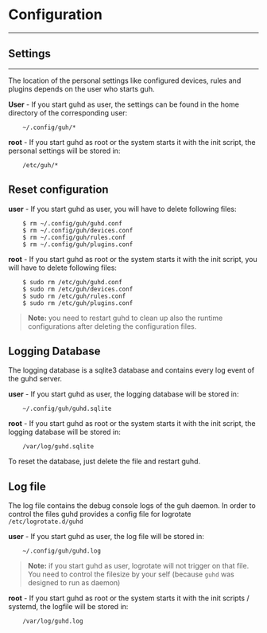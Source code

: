 # Configuration
--------------------------------------------

## Settings
--------------------------------------------

The location of the personal settings like configured devices, rules and plugins depends on the user who starts guh.

**User** - If you start guhd as user, the settings can be found in the home directory of the corresponding user: 

        ~/.config/guh/*

**root** -  If you start guhd as root or the system starts it with the init script, the personal settings will be stored in:

        /etc/guh/*


## Reset configuration
 
**user** - If you start guhd as user, you will have to delete following files: 

        $ rm ~/.config/guh/guhd.conf
        $ rm ~/.config/guh/devices.conf
        $ rm ~/.config/guh/rules.conf
        $ rm ~/.config/guh/plugins.conf

**root** -  If you start guhd as root or the system starts it with the init script, you will have to delete following files:

        $ sudo rm /etc/guh/guhd.conf
        $ sudo rm /etc/guh/devices.conf
        $ sudo rm /etc/guh/rules.conf
        $ sudo rm /etc/guh/plugins.conf 

> **Note:** you need to restart guhd to clean up also the runtime configurations after deleting the configuration files.

## Logging Database

The logging database is a sqlite3 database and contains every log event of the guhd server. 

**user** - If you start guhd as user, the logging database will be stored in: 

        ~/.config/guh/guhd.sqlite

**root** -  If you start guhd as root or the system starts it with the init script, the logging database will be stored in: 

        /var/log/guhd.sqlite

To reset the database, just delete the file and restart guhd.

## Log file

The log file contains the debug console logs of the guh daemon. In order to control the files guhd provides a config file for logrotate `/etc/logrotate.d/guhd` 

**user** - If you start guhd as user, the log file will be stored in: 

        ~/.config/guh/guhd.log

>**Note:** if you start guhd as user, logrotate will not trigger on that file. You need to control the filesize by your self (because `guhd` was designed to run as daemon)

**root** -  If you start guhd as root or the system starts it with the init scripts / systemd, the logfile will be stored in: 

        /var/log/guhd.log








